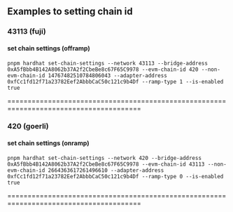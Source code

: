 ## Examples to setting chain id

### 43113 (fuji)

#### set chain settings (offramp)

```shell
pnpm hardhat set-chain-settings --network 43113 --bridge-address 0xA5fBbb4B142A8062b37A2f2CbeBe8c67F65C9978 --evm-chain-id 420 --non-evm-chain-id 14767482510784806043 --adapter-address 0xfCc1fd12f71a23782Eef2AbbbCaC50c121c9b4Df --ramp-type 1 --is-enabled true
```

=======================================================================================

### 420 (goerli)

#### set chain settings (onramp)

```shell
pnpm hardhat set-chain-settings --network 420 --bridge-address 0xA5fBbb4B142A8062b37A2f2CbeBe8c67F65C9978 --evm-chain-id 43113 --non-evm-chain-id 2664363617261496610 --adapter-address 0xfCc1fd12f71a23782Eef2AbbbCaC50c121c9b4Df --ramp-type 0 --is-enabled true
```

=======================================================================================
